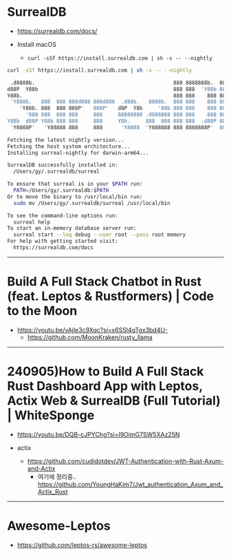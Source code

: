 # SurrealDB
- https://surrealdb.com/docs/ 

- Install macOS
  - `curl -sSf https://install.surrealdb.com | sh -s -- --nightly`

```bash
curl -sSf https://install.surrealdb.com | sh -s -- --nightly

 .d8888b.                                             888 8888888b.  888888b.
d88P  Y88b                                            888 888  'Y88b 888  '88b
Y88b.                                                 888 888    888 888  .88P
 'Y888b.   888  888 888d888 888d888  .d88b.   8888b.  888 888    888 8888888K.
    'Y88b. 888  888 888P'   888P'   d8P  Y8b     '88b 888 888    888 888  'Y88b
      '888 888  888 888     888     88888888 .d888888 888 888    888 888    888
Y88b  d88P Y88b 888 888     888     Y8b.     888  888 888 888  .d88P 888   d88P
 'Y8888P'   'Y88888 888     888      'Y8888  'Y888888 888 8888888P'  8888888P'

Fetching the latest nightly version...
Fetching the host system architecture...
Installing surreal-nightly for darwin-arm64...

SurrealDB successfully installed in:
  /Users/gy/.surrealdb/surreal

To ensure that surreal is in your $PATH run:
  PATH=/Users/gy/.surrealdb:$PATH
Or to move the binary to /usr/local/bin run:
  sudo mv /Users/gy/.surrealdb/surreal /usr/local/bin

To see the command-line options run:
  surreal help
To start an in-memory database server run:
  surreal start --log debug --user root --pass root memory
For help with getting started visit:
  https://surrealdb.com/docs
```

<hr>

# Build A Full Stack Chatbot in Rust (feat. Leptos & Rustformers) | Code to the Moon
- https://youtu.be/vAjle3c9Xqc?si=x6SSl4qTgx3bd4U-
  - https://github.com/MoonKraken/rusty_llama

<hr>

# 240905)How to Build A Full Stack Rust Dashboard App with Leptos, Actix Web & SurrealDB (Full Tutorial) | WhiteSponge
- https://youtu.be/DQB-cJPYChg?si=I9OimG7SW5XAz25N


- actix
  - https://github.com/cudidotdev/JWT-Authentication-with-Rust-Axum-and-Actix
    - 여기에 정리중.. https://github.com/YoungHaKim7/Jwt_authentication_Axum_and_Actix_Rust

<hr>

# Awesome-Leptos
- https://github.com/leptos-rs/awesome-leptos


